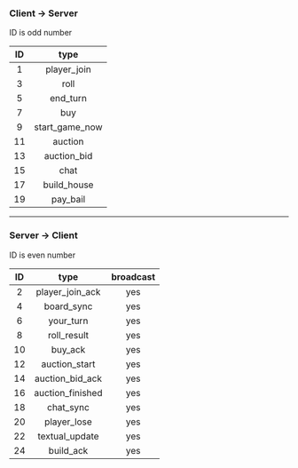 ### Client -> Server
ID is odd number

|  ID  |       type       |
| :--: | :--------------: |
|  1   |   player_join    |
|  3   |       roll       |
|  5   |     end_turn     |
|  7   |       buy        |
|  9   | start\_game\_now |
|  11  |     auction      |
|  13  |   auction\_bid   |
|  15  |       chat       |
|  17  |   build\_house   |
|19|pay\_bail|

------

### Server -> Client
ID is even number

|  ID  |       type        | broadcast |
| :--: | :---------------: | :-------: |
|  2   | player\_join\_ack |    yes    |
|  4   |    board_sync     |    yes    |
|  6   |    your\_turn     |    yes    |
|  8   |   roll\_result    |    yes    |
|  10  |      buy_ack      |    yes    |
|  12  |   auction_start   |    yes    |
|  14  | auction\_bid\_ack |    yes    |
|  16  | auction\_finished |    yes    |
|  18  |    chat\_sync     |    yes    |
|  20  |   player\_lose    |    yes    |
|  22  |  textual\_update   |    yes    |
|  24  |    build\_ack     |    yes    |